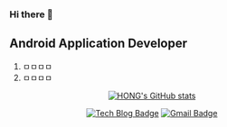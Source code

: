 
### Hi there 👋

## Android Application Developer
1. ㅁㅁㅁㅁ
2. ㅁㅁㅁㅁ

<div align=center>
  
[![HONG's GitHub stats](https://github-readme-stats.vercel.app/api?username=hwangjunhong&theme=radical&show_icons=true)](https://github.com/anuraghazra/github-readme-stats)

[![Tech Blog Badge](http://img.shields.io/badge/-Tech%20blog-black?style=flat-square&logo=github&link=https://zzsza.github.io/)](https://jjjhong.tistory.com/)
[![Gmail Badge](https://img.shields.io/badge/Gmail-d14836?style=flat-square&logo=Gmail&logoColor=white&link=mailto:ghkdwnsghd1@gmail.com)](mailto:ghkdwnsghd1@gmail.com)

</div>

<!-- [![Linkedin Badge](https://img.shields.io/badge/-LinkedIn-blue?style=flat-square&logo=Linkedin&logoColor=white&link=https://www.linkedin.com/in/seong-yun-byeon-8183a8113/)](https://www.linkedin.com/in/seong-yun-byeon-8183a8113/) -->


